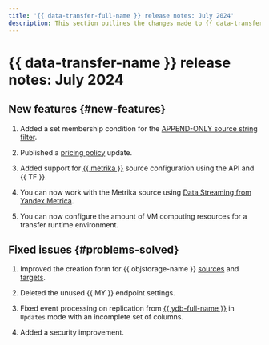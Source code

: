 ```yaml
---
title: '{{ data-transfer-full-name }} release notes: July 2024'
description: This section outlines the changes made to {{ data-transfer-name }} in July 2024.
---
```


# {{ data-transfer-name }} release notes: July 2024

## New features {#new-features}

1. Added a set membership condition for the [APPEND-ONLY source string filter](../concepts/data-transformation.md#append-only-sources).


1. Published a [pricing policy](../pricing.md) update.

1. Added support for [{{ metrika }}](../operations/endpoint/source/metrika.md) source configuration using the API and {{ TF }}.

1. You can now work with the Metrika source using [Data Streaming from Yandex Metrica](/marketplace/products/varioqub/metrica-data-streaming).

1. You can now configure the amount of VM computing resources for a transfer runtime environment.

## Fixed issues {#problems-solved}


1. Improved the creation form for {{ objstorage-name }} [sources](../operations/endpoint/source/object-storage.md) and [targets](../operations/endpoint/target/object-storage.md).

1. Deleted the unused {{ MY }} endpoint settings.

1. Fixed event processing on replication from [{{ ydb-full-name }}](../operations/endpoint/source/ydb.md) in `Updates` mode with an incomplete set of columns.

1. Added a security improvement.